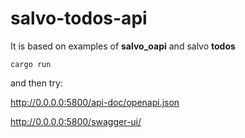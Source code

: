 # salvo-todos-api

It is based on examples of **salvo_oapi** and salvo **todos**

```
cargo run
```

and then try:

http://0.0.0.0:5800/api-doc/openapi.json

http://0.0.0.0:5800/swagger-ui/
